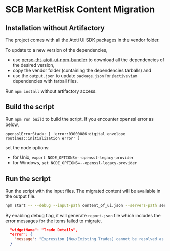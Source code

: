 # SCB MarketRisk Content Migration

## Installation without Artifactory
The project comes with all the Atoti UI SDK packages in the vendor folder.

To update to a new version of the dependencies,
- use [perso-tht-atoti-ui-npm-bundler](https://github.com/activeviam/perso-tht-atoti-ui-npm-bundler) to download all the dependencies of the desired version, 
- copy the vendor folder (containing the dependencies tarballs) and 
- use the `output.json` to update `package.json` for `@activeviam` dependencies with tarball files.

Run `npm install` without artifactory access.

## Build the script
Run `npm run build` to build the script. If you encounter openssl error as below, 
```
opensslErrorStack: [ 'error:03000086:digital envelope routines::initialization error' ]
```
set the node options:
- for Unix, `export NODE_OPTIONS=--openssl-legacy-provider`
- for Windows, `set NODE_OPTIONS=--openssl-legacy-provider`

## Run the script
Run the script with the input files. The migrated content will be available in the output file.
```bash
npm start -- --debug --input-path content_of_ui.json --servers-path servers.json --output-path migrated.json
```

 By enabling debug flag, it will generate `report.json` file which includes the error messages for the items failed to migrate.  
```json
  "widgetName": "Trade Details",
  "error": {
    "message": "Expression [New/Existing Trades] cannot be resolved as a member of cube \"MarketRiskCube\"."
  }
```